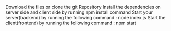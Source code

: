 Download the files or clone the git Repository
Install the dependencies on server side and client side by running npm install command 
Start your server(backend) by running the following command : node index.js
Start the client(frontend) by running the following command : npm start
